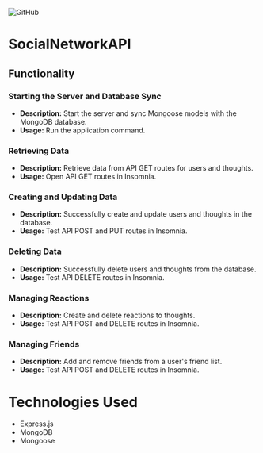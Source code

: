 ![GitHub](https://img.shields.io/badge/license-mit-blue)

# SocialNetworkAPI

## Functionality

### Starting the Server and Database Sync

- **Description:** Start the server and sync Mongoose models with the MongoDB database.
- **Usage:** Run the application command.

### Retrieving Data

- **Description:** Retrieve data from API GET routes for users and thoughts.
- **Usage:** Open API GET routes in Insomnia.

### Creating and Updating Data

- **Description:** Successfully create and update users and thoughts in the database.
- **Usage:** Test API POST and PUT routes in Insomnia.

### Deleting Data

- **Description:** Successfully delete users and thoughts from the database.
- **Usage:** Test API DELETE routes in Insomnia.

### Managing Reactions

- **Description:** Create and delete reactions to thoughts.
- **Usage:** Test API POST and DELETE routes in Insomnia.

### Managing Friends

- **Description:** Add and remove friends from a user's friend list.
- **Usage:** Test API POST and DELETE routes in Insomnia.

# Technologies Used

- Express.js
- MongoDB
- Mongoose

